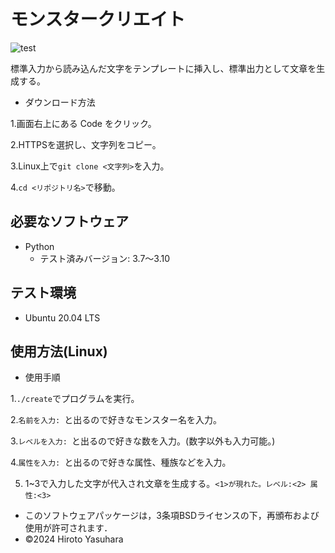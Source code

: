 # モンスタークリエイト
![test](https://github.com/kurese-ru/robosys-repo01/actions/workflows/test.yml/badge.svg)

標準入力から読み込んだ文字をテンプレートに挿入し、標準出力として文章を生成する。
- ダウンロード方法

1.画面右上にある Code をクリック。
  
2.HTTPSを選択し、文字列をコピー。

3.Linux上で```git clone <文字列>```を入力。

4.```cd <リポジトリ名>```で移動。
## 必要なソフトウェア
- Python
  - テスト済みバージョン: 3.7〜3.10
## テスト環境
- Ubuntu 20.04 LTS
## 使用方法(Linux)
- 使用手順

1.```./create```でプログラムを実行。

2.```名前を入力: ```と出るので好きなモンスター名を入力。

3.```レベルを入力: ```と出るので好きな数を入力。(数字以外も入力可能。)

4.```属性を入力: ```と出るので好きな属性、種族などを入力。

5. 1~3で入力した文字が代入され文章を生成する。```<1>が現れた。レベル:<2> 属性:<3>```

- このソフトウェアパッケージは，3条項BSDライセンスの下，再頒布および使用が許可されます．
- ©2024 Hiroto Yasuhara
